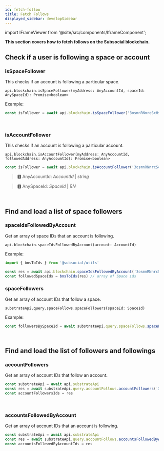 ```yaml
---
id: fetch-follow
title: Fetch Follows
displayed_sidebar: developSidebar
---
```

import IFrameViewer from '@site/src/components/IframeComponent';

**This section covers how to fetch follows on the Subsocial blockchain.**

## Check if a user is following a space or account

### isSpaceFollower

This checks if an account is following a particular space.

```
api.blockchain.isSpaceFollower(myAddress: AnyAccountId, spaceId: AnySpaceId): Promise<boolean>
```

Example: 

```typescript
const isFollower = await api.blockchain.isSpaceFollower('3osmnRNnrcScHsgkTJH1xyBF5kGjpbWHsGrqM31BJpy4vwn8', idToBn('1'))
```

 <IFrameViewer
      src="https://play.subsocial.network/follows/check-if/space-follower?iframe=true"
  />
<br/>

### isAccountFollower

This checks if an account is following a particular account.

```
api.blockchain.isAccountFollower(myAddress: AnyAccountId, followedAddress: AnyAccountId): Promise<boolean>
```

```typescript
const isFollower = await api.blockchain.isAccountFollower('3osmnRNnrcScHsgkTJH1xyBF5kGjpbWHsGrqM31BJpy4vwn8', idToBn('1'))
```

> 🆃 AnyAccountId: *AccountId* | *string*

> 🅸 AnySpaceId: *SpaceId* | *BN*

 <IFrameViewer
      src="https://play.subsocial.network/follows/check-if/account-follower?iframe=true"
  />
<br/>

## Find and load a list of space followers

### spaceIdsFollowedByAccount

Get an array of space IDs that an account is following.

```
api.blockchain.spaceIdsFollowedByAccount(account: AccountId)
```

Example: 

```typescript
import { bnsToIds } from '@subsocial/utils'

const res = await api.blockchain.spaceIdsFollowedByAccount('3osmnRNnrcScHsgkTJH1xyBF5kGjpbWHsGrqM31BJpy4vwn8')
const followedSpaceIds = bnsToIds(res) // array of Space ids
```

### spaceFollowers

Get an array of account IDs that follow a space.

```
substrateApi.query.spaceFollows.spaceFollowers(spaceId: SpaceId)
```

Example:

```typescript
const followersBySpaceId = await substrateApi.query.spaceFollows.spaceFollowers('1')
```

 <IFrameViewer
      src="https://play.subsocial.network/reading-data/follows/space-followers?iframe=true"
  />
<br/>

## Find and load the list of followers and followings

### accountFollowers

Get an array of account IDs that follow an account.

```typescript
const substrateApi = await api.substrateApi
const res = await substrateApi.query.accountFollows.accountFollowers('3osmnRNnrcScHsgkTJH1xyBF5kGjpbWHsGrqM31BJpy4vwn8')
const accountFollowersIds = res
```

 <IFrameViewer
      src="https://play.subsocial.network/reading-data/follows/account-followers?iframe=true"
  />
<br/>

### accountsFollowedByAccount

Get an array of account IDs that an account is following.

```typescript
const substrateApi = await api.substrateApi
const res = await substrateApi.query.accountFollows.accountsFollowedByAccount('3osmnRNnrcScHsgkTJH1xyBF5kGjpbWHsGrqM31BJpy4vwn8')
const accountsFollowedByAccountIds = res
```

 <IFrameViewer
      src="https://play.subsocial.network/reading-data/follows/account-following?iframe=true"
  />
<br/>
